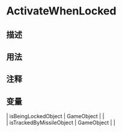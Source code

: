 # ActivateWhenLocked
## 描述

## 用法

## 注释

## 变量
| isBeingLockedObject | GameObject |  |  
| isTrackedByMissileObject | GameObject |  |  
